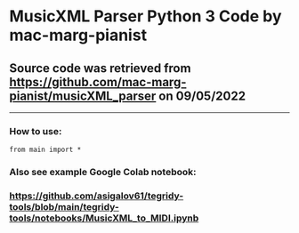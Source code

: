 # MusicXML Parser Python 3 Code by mac-marg-pianist
## Source code was retrieved from https://github.com/mac-marg-pianist/musicXML_parser on 09/05/2022

***

### How to use:

```
from main import *
```

### Also see example Google Colab notebook: 
### https://github.com/asigalov61/tegridy-tools/blob/main/tegridy-tools/notebooks/MusicXML_to_MIDI.ipynb
